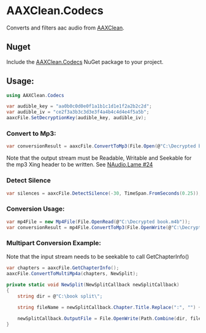 # AAXClean.Codecs
Converts and filters aac audio from [AAXClean](https://github.com/Mbucari/AAXClean).

## Nuget
Include the [AAXClean.Codecs](https://www.nuget.org/packages/AAXClean.Codecs/) NuGet package to your project.

## Usage:

```C#
using AAXClean.Codecs

var audible_key = "aa0b0c0d0e0f1a1b1c1d1e1f2a2b2c2d";
var audible_iv = "ce2f3a3b3c3d3e3f4a4b4c4d4e4f5a5b";
aaxcFile.SetDecryptionKey(audible_key, audible_iv);
```
### Convert to Mp3:
```C#
var conversionResult = aaxcFile.ConvertToMp3(File.Open(@"C:\Decrypted book.mp3", FileMode.OpenOrCreate, FileAccess.ReadWrite);
```
Note that the output stream must be Readable, Writable and Seekable for the mp3 Xing header to be written. See [NAudio.Lame #24](https://github.com/Corey-M/NAudio.Lame/issues/24)

### Detect Silence
```C#
var silences = aaxcFile.DetectSilence(-30, TimeSpan.FromSeconds(0.25));
```


### Conversion Usage:
```C#
var mp4File = new Mp4File(File.OpenRead(@"C:\Decrypted book.m4b"));
var conversionResult = mp4File.ConvertToMp3(File.OpenWrite(@"C:\Decrypted book.mp3"));
```
### Multipart Conversion Example:
Note that the input stream needs to be seekable to call GetChapterInfo()


```C#
var chapters = aaxcFile.GetChapterInfo();
aaxcFile.ConvertToMultiMp4a(chapters, NewSplit);
            
private static void NewSplit(NewSplitCallback newSplitCallback)
{
	string dir = @"C:\book split\";

	string fileName = newSplitCallback.Chapter.Title.Replace(":", "") + ".m4b";

	newSplitCallback.OutputFile = File.OpenWrite(Path.Combine(dir, fileName));
}
```
